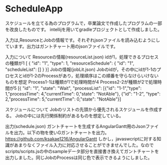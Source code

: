 # ScheduleApp
スケジュールを立てる為のプログラムで，卒業論文で作成したプログラムの一部を改良したものです。
intellijを用いてgradleプロジェクトとして作成しました。

入力は,ResourceとJobの情報です。それぞれjsonファイルを読み込むようにしています。出力はガントチャート用のjsonファイルです。

入力について
Resourceの情報(resourceList.json)
idが1，処理できるプロセスの種類が1
 [ {
    "id": "1",
    "type": 1,
    "resourceSchedule": {
      "id": "1",
      "scheduleList": []
    }
  }]
 Jobの情報(jobLit.json)
 Jobのidが，その中にidが1-1のプロセスとidが1-2のProcessがあり，処理順序はこの順番を守らなけらいけないものを想定
 Process1-1は種類が1で処理時間が4
 Process2-2が種類が2で処理時間が5
[{   "id": "1",
    "state": "Wait",
    "processList": [{"id": "1-1","type": 1,"processTime": 4,"currentTime": 0,"state": "NotAble"},
                    {"id": "1-2", "type": 2,"processTime": 5,"currentTime": 0,"state": "NotAble"}]
  
 スケジュールについて
 Jobのリストの先頭から優先されるスケジュールを作成する。
 Jobの中には先行関係制約があるものを想定している。
 
出力(schedule.json)
ガントチャートを生成するAngularGantt用のJsonファイルを出力。以下の物を使いGガントチャートを出力。https://github.com/ksakae1216/AngularGantt しかし，javaswcriptに対する知識があまりなくファイル入力に対応させることができませんでした。なのでscripts/scripts.jsの中のsampleデータ部分を直接書き換えてガントチャートを出力しました。同じJobのProcessは同じ色で表示できるようにしました。


